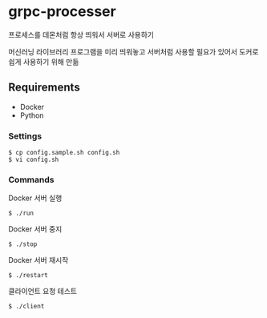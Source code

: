 # grpc-processer
프로세스를 데몬처럼 항상 띄워서 서버로 사용하기

머신러닝 라이브러리 프로그램을 미리 띄워놓고 서버처럼 사용할 필요가 있어서 도커로 쉽게 사용하기 위해 만듦

## Requirements
* Docker
* Python

### Settings
```
$ cp config.sample.sh config.sh
$ vi config.sh
```

### Commands
Docker 서버 실행
```
$ ./run
```

Docker 서버 중지
```
$ ./stop
```

Docker 서버 재시작
```
$ ./restart
```

클라이언트 요청 테스트
```
$ ./client
```
